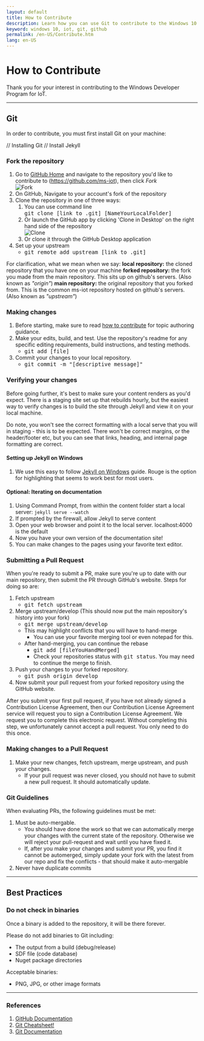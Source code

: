 ```yaml
---
layout: default
title: How to Contribute
description: Learn how you can use Git to contribute to the Windows 10 IoT Core developer content.
keyword: windows 10, iot, git, github
permalink: /en-US/Contribute.htm
lang: en-US
---
```


# How to Contribute

Thank you for your interest in contributing to the Windows Developer Program for IoT.
___

## Git

In order to contribute, you must first install Git on your machine:

// Installing Git 
// Install Jekyll

### Fork the repository

1. Go to [GitHub Home](https://github.com/) and navigate to the repository you'd like to contribute to (https://github.com/ms-iot), then click *Fork*  
  ![Fork]({{site.baseurl}}/Resources/images/GitHubFork.png)
3. On GitHub, Navigate to your account's fork of the repository
4. Clone the repository in one of three ways:
    1. You can use command line <br/>
    <kbd>git clone [link to .git] [NameYourLocalFolder]</kbd>
    2. Or launch the GitHub app by clicking 'Clone in Desktop' on the right hand side of the repository  
    ![Clone]({{site.baseurl}}/Resources/images/GitHubClone.png)
    3. Or clone it through the GitHub Desktop application  
5. Set up your upstream
    * <kbd>git remote add upstream [link to .git]</kbd>
    
For clarification, what we mean when we say:
**local repository:** the cloned repository that you have one on your machine
**forked repository:** the fork you made from the main repository. This sits up on github's servers. (Also known as *"origin"*)
**main repository:** the original repository that you forked from. This is the common ms-iot repository hosted on github's servers. (Also known as *"upstream"*)

### Making changes

1. Before starting, make sure to read [how to contribute](https://github.com/ms-iot/content/tree/develop/Resources/contribute/topic-guidance.md) for topic authoring guidance.
2. Make your edits, build, and test. Use the repository's readme for any specific editing requirements, build instructions, and testing methods.
    * <kbd>git add [file]</kbd>
3. Commit your changes to your local repository.
    * <kbd>git commit -m "[descriptive message]" </kbd>
    
### Verifying your changes

Before going further, it's best to make sure your content renders as you'd expect.  There is a staging site set up that rebuilds hourly, but the easiest way to verify changes is to build the site through Jekyll and view it on your local machine.

Do note, you won't see the correct formatting with a local serve that you will in staging - this is to be expected.  There won't be correct margins, or the header/footer etc, but you can see that links, heading, and internal page formatting are correct.

#### Setting up Jekyll on Windows
1. We use this easy to follow [Jekyll on Windows](http://jekyllrb.com/docs/windows/) guide. Rouge is the option for highlighting that seems to work best for most users.

#### Optional: Iterating on documentation
1. Using Command Prompt, from within the content folder start a local server:
```jekyll serve --watch```
2. If prompted by the firewall, allow Jekyll to serve content
3. Open your web browser and point it to the local server. localhost:4000 is the default
4. Now you have your own version of the documentation site!
5. You can make changes to the pages using your favorite text editor.


### Submitting a Pull Request

When you're ready to submit a PR, make sure you're up to date with our main repository, then submit the PR through GitHub's website.  Steps for doing so are:

1. Fetch upstream
    * <kbd>git fetch upstream</kbd>
2. Merge upstream/develop (This should now put the main repository's history into your fork)
    * <kbd>git merge upstream/develop</kbd>
    * This may highlight conflicts that you will have to hand-merge
        * You can use your favorite merging tool or even notepad for this.
    * After hand-merging, you can continue the rebase
        * <kbd>git add [fileYouHandMerged]</kbd>
        * Check your repositories status with <kbd>git status</kbd>. You may need to continue the merge to finish.
4. Push your changes to your forked repository.
    * <kbd>git push origin develop</kbd>
5. Now submit your pull request from your forked repository using the GitHub website.

After you submit your first pull request, if you have not already signed a Contribution License Agreement, then our Contribution License Agreement service will request you to sign a Contribution License Agreement. We request you to complete this electronic request. Without completing this step, we unfortunately cannot accept a pull request. You only need to do this once.

### Making changes to a Pull Request

1. Make your new changes, fetch upstream, merge upstream, and push your changes.
    * If your pull request was never closed, you should not have to submit a new pull request. It should automatically update.
    
### Git Guidelines

When evaluating PRs, the following guidelines must be met:

1. Must be auto-mergable.
    * You should have done the work so that we can automatically merge your changes with the current state of the repository. Otherwise we will reject your pull-request and wait until you have fixed it.
    * If, after you make your changes and submit your PR, you find it cannot be automerged, simply update your fork with the latest from our repo and fix the conflicts - that should make it auto-mergable
2. Never have duplicate commits

___

## Best Practices

### Do not check in binaries
Once a binary is added to the repository, it will be there forever.

Please do not add binaries to Git including:
* The output from a build (debug/release)
* SDF file (code database)
* Nuget package directories

Acceptable binaries:
* PNG, JPG, or other image formats

___

### References

1. [GitHub Documentation](https://help.github.com/)
2. [Git Cheatsheet!](https://github.com/github/training-materials/blob/master/downloads/github-git-cheat-sheet.pdf?raw=true)
3. [Git Documentation](http://www.git-scm.com/book/en/)

